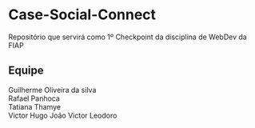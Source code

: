 # Case-Social-Connect
Repositório que servirá como 1º Checkpoint da disciplina de WebDev da FIAP
##  Equipe
Guilherme Oliveira da silva  
Rafael Panhoca  
Tatiana Thamye  
Victor Hugo
João Victor Leodoro
